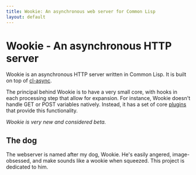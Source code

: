 ```yaml
---
title: Wookie: An asynchronous web server for Common Lisp
layout: default
---
```


Wookie - An asynchronous HTTP server
====================================
Wookie is an asynchronous HTTP server written in Common Lisp. It is built on top
of [cl-async](http://orthecreedence.github.com/cl-async).

The principal behind Wookie is to have a very small core, with hooks in each
processing step that allow for expansion. For instance, Wookie doesn't handle
GET or POST variables natively. Instead, it has a set of core [plugins](/docs/plugins)
that provide this functionality.

*Wookie is very new and considered beta.*

The dog
-------
The webserver is named after my dog, Wookie. He's easily angered, image-obsessed,
and make sounds like a wookie when squeezed. This project is dedicated to him.

